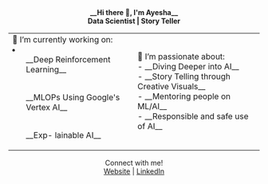 <div align="center">
 <b>__Hi there 👋, I'm Ayesha__</b> </br>
 <b> Data Scientist | Story Teller </b></br>
</div>
<div align="center">
<table style="border:none; border-collapse:collapse; cellspacing:0; cellpadding:0">
<tr>
<td>🔭 I’m currently working on: </br>
 <li>
 <ul> __Deep Reinforcement Learning__ </ul> </br>
 <ul> __MLOPs Using Google's Vertex AI__ </ul> </br>
 <ul> __Exp- lainable AI__ </ul></li></td>

<td>🌱 I’m passionate about: </br>
- __Diving Deeper into AI__ </br>
- __Story Telling through Creative Visuals__ </br>
- __Mentoring people on ML/AI__ </br>
- __Responsible and safe use of AI__ </td>
</tr>
</table>
</div>
<div align="center">
  Connect with me!<br>
  <a href="https://ayeshanasim.github.io">Website</a> | <a href="https://www.linkedin.com/in/ayesha-nasim-b31819b5/">LinkedIn</a>
</div>
